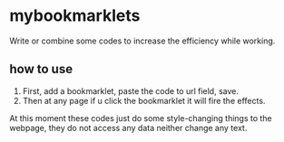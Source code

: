 # mybookmarklets

Write or combine some codes to increase the efficiency while working.

## how to use

  1. First, add a bookmarklet, paste the code to url field, save.
  2. Then at any page if u click the bookmarklet it will fire the effects.

At this moment these codes just do some style-changing things to the webpage, they do not access any data neither change any text.
